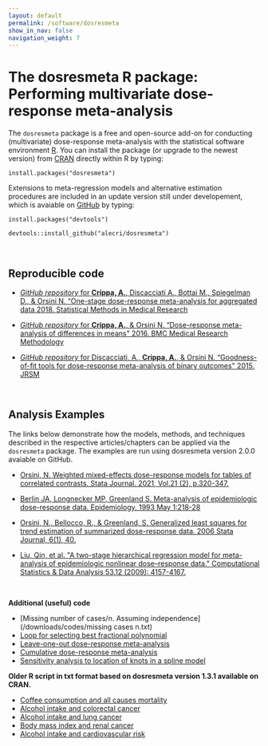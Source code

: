 ```yaml
---
layout: default
permalink: /software/dosresmeta
show_in_nav: false
navigation_weight: 7
---
```


The dosresmeta R package: Performing multivariate dose-response meta-analysis
========

The `dosresmeta` package is a free and open-source add-on for conducting (multivariate) dose-response meta-analysis with the statistical software environment [R](https://www.r-project.org/).
You can install the package (or upgrade to the newest version) from [CRAN](https://cran.r-project.org/web/packages/dosresmeta/index.html) directly within R by typing:

`install.packages("dosresmeta")`

Extensions to meta-regression models and alternative estimation procedures are included in an update version still under developement, which is avaiable on [GitHub](https://github.com/alecri/dosresmeta) by typing:

`install.packages("devtools")`

`devtools::install_github("alecri/dosresmeta")`

&nbsp;

## Reproducible code

* [*GitHub repository* for **Crippa, A.**, Discacciati A., Bottai M., Spiegelman D., & Orsini N.  “One-stage dose-response meta-analysis for aggregated data 2018. Statistical Methods in Medical Research](https://github.com/alecri/one-stage-dosresmeta)

* [*GitHub repository* for **Crippa, A.**, & Orsini N.  “Dose-response meta-analysis of differences in means" 2016. BMC Medical Research Methodology](https://github.com/alecri/differences-in-mean)

* [*GitHub repository* for Discacciati, A., **Crippa, A.**, & Orsini N.  “Goodness-of-fit tools for dose-response meta-analysis of binary outcomes" 2015. JRSM](https://github.com/anddis/goodness-of-fit-meta-analysis)


&nbsp;

## Analysis Examples

The links below demonstrate how the models, methods, and techniques described in the respective articles/chapters can be applied via the `dosresmeta` package. The examples are run using dosresmeta version 2.0.0 avaiable on GitHub.

* [Orsini, N. Weighted mixed-effects dose-response models for tables of correlated contrasts. Stata Journal. 2021, Vol.21 (2), p.320-347.](https://rpubs.com/alecri/drmeta)

* [Berlin JA, Longnecker MP, Greenland S. Meta-analysis of epidemiologic dose-response data. Epidemiology. 1993 May 1:218-28](http://rpubs.com/alecri/berlin)

* [Orsini, N., Bellocco, R., & Greenland, S. Generalized least squares for trend estimation of summarized dose-response data. 2006 Stata Journal, 6(1), 40.](http://rpubs.com/alecri/glst)

* [Liu, Qin, et al. "A two-stage hierarchical regression model for meta-analysis of epidemiologic nonlinear dose–response data." Computational Statistics & Data Analysis 53.12 (2009): 4157-4167.](http://rpubs.com/alecri/qinliu)

&nbsp;


**Additional (useful) code**

* [Missing number of cases/n. Assuming independence](/downloads/codes/missing cases n.txt)  
* [Loop for selecting best fractional polynomial](/downloads/codes/fp_splines_example.txt)  
* [Leave-one-out dose-response meta-analysis](/downloads/codes/leave1out.txt)  
* [Cumulative dose-response meta-analysis](/downloads/codes/cumulative.txt)  
* [Sensitivity analysis to location of knots in a spline model](/downloads/codes/knots_location.txt)


**Older R script in txt format based on dosresmeta version 1.3.1 available on CRAN.**

* [Coffee consumption and all causes mortality](/downloads/codes/coffee_mort.txt)
* [Alcohol intake and colorectal cancer](/downloads/codes/alcohol_crc.txt)
* [Alcohol intake and lung cancer](/downloads/codes/alcohol_lc.txt)
* [Body mass index and renal cancer](/downloads/codes/ts_glst_bmi_ex.txt)
* [Alcohol intake and cardiovascular risk](/downloads/codes/ts_glst_alcohol_ex.txt)
